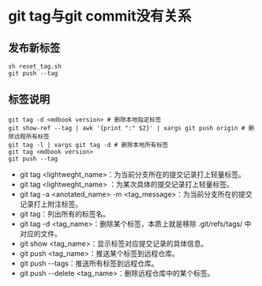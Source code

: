 # git tag与git commit没有关系

## 发布新标签

```shell
sh reset_tag.sh
git push --tag
```

## 标签说明

```shell
git tag -d <mdbook version> # 删除本地指定标签
git show-ref --tag | awk '{print ":" $2}' | xargs git push origin # 删除远程所有标签
git tag -l | xargs git tag -d # 删除本地所有标签
git tag <mdbook version>
git push --tag
```
- git tag <lightweght_name>：为当前分支所在的提交记录打上轻量标签。
- git tag <lightweght_name> <commit SHA-1 value>：为某次具体的提交记录打上轻量标签。
- git tag -a <anotated_name> -m <tag_message>：为当前分支所在的提交记录打上附注标签。
- git tag：列出所有的标签名。
- git tag -d <tag_name>：删除某个标签，本质上就是移除 .git/refs/tags/ 中对应的文件。
- git show <tag_name>：显示标签对应提交记录的具体信息。
- git push <remote> <tag_name>：推送某个标签到远程仓库。
- git push <remote> --tags：推送所有标签到远程仓库。
- git push <remote> --delete <tag_name>：删除远程仓库中的某个标签。

